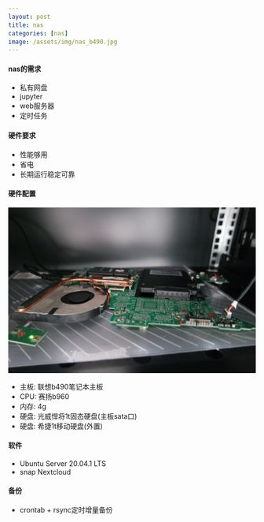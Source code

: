 ```yaml
---
layout: post
title: nas
categories: [nas]
image: /assets/img/nas_b490.jpg
---
```


#### nas的需求

* 私有网盘
* jupyter
* web服务器
* 定时任务

#### 硬件要求

* 性能够用
* 省电
* 长期运行稳定可靠

#### 硬件配置

![nas b490](/assets/img/nas_b490.jpg)

* 主板: 联想b490笔记本主板 
* CPU: 赛扬b960
* 内存: 4g
* 硬盘: 光威悍将1t固态硬盘(主板sata口)
* 硬盘: 希捷1t移动硬盘(外置)

#### 软件

* Ubuntu Server 20.04.1 LTS
* snap Nextcloud

#### 备份

* crontab + rsync定时增量备份
